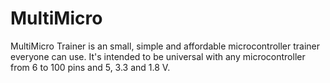 MultiMicro
==========

MultiMicro Trainer is an small, simple and affordable microcontroller trainer everyone can use. It's intended to be universal with any microcontroller from 6 to 100 pins and 5, 3.3 and 1.8 V.